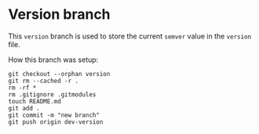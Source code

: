# Version branch

This `version` branch is used to store the current `semver` value in the `version` file.

How this branch was setup:
```
git checkout --orphan version
git rm --cached -r .
rm -rf *
rm .gitignore .gitmodules
touch README.md
git add .
git commit -m "new branch"
git push origin dev-version
```
